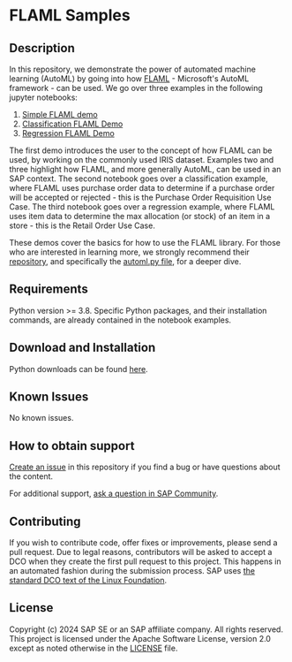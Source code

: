 # FLAML Samples
<!--- Register repository https://api.reuse.software/register, then add REUSE badge:
[![REUSE status](https://api.reuse.software/badge/github.com/SAP-samples/REPO-NAME)](https://api.reuse.software/info/github.com/SAP-samples/REPO-NAME)
-->

## Description

In this repository, we demonstrate the power of automated machine learning (AutoML) by going into how [FLAML](https://microsoft.github.io/FLAML/) - Microsoft's AutoML framework - can be used. We go over three examples in the following jupyter notebooks:
 1. [Simple FLAML demo](./SimpleFLAMLDemo.ipynb)
 2. [Classification FLAML Demo](./ClassificationFLAMLDemo.ipynb)
 3. [Regression FLAML Demo](./RegressionFLAMLDemo.ipynb)

The first demo introduces the user to the concept of how FLAML can be used, by working on the commonly used IRIS dataset. Examples two and three highlight how FLAML, and more generally AutoML, can be used in an SAP context. The second notebook goes over a classification example, where FLAML uses purchase order data to determine if a purchase order will be accepted or rejected - this is the Purchase Order Requisition Use Case. The third notebook goes over a regression example, where FLAML uses item data to determine the max allocation (or stock) of an item in a store - this is the Retail Order Use Case.

These demos cover the basics for how to use the FLAML library. For those who are interested in learning more, we strongly recommend their [repository](https://github.com/microsoft/FLAML), and specifically the [automl.py file](https://github.com/microsoft/FLAML/blob/main/flaml/automl/automl.py), for a deeper dive.

## Requirements

Python version >= 3.8. Specific Python packages, and their installation commands, are already contained in the notebook examples.

## Download and Installation

Python downloads can be found [here](https://www.python.org/downloads/).

## Known Issues

No known issues.

## How to obtain support

[Create an issue](https://github.com/SAP-samples/<repository-name>/issues) in this repository if you find a bug or have questions about the content.
 
For additional support, [ask a question in SAP Community](https://answers.sap.com/questions/ask.html).

## Contributing

If you wish to contribute code, offer fixes or improvements, please send a pull request. Due to legal reasons, contributors will be asked to accept a DCO when they create the first pull request to this project. This happens in an automated fashion during the submission process. SAP uses [the standard DCO text of the Linux Foundation](https://developercertificate.org/).

## License

Copyright (c) 2024 SAP SE or an SAP affiliate company. All rights reserved. This project is licensed under the Apache Software License, version 2.0 except as noted otherwise in the [LICENSE](LICENSE) file.
